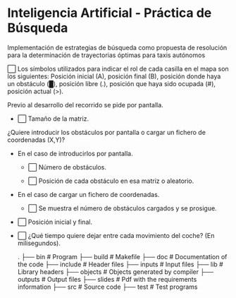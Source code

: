 # Inteligencia Artificial - Práctica de Búsqueda
 Implementación de estrategias de búsqueda como propuesta de resolución para la determinación de trayectorias óptimas para taxis autónomos


:white_large_square:  Los símbolos utilizados para indicar el rol de cada casilla en el mapa son los siguientes:
Posición inicial (A), posición final (B), posición donde haya un obstáculo (█), posición libre (.), posición que haya sido ocupada (#), posición actual (>).

Previo al desarrollo del recorrido se pide por pantalla.

- :white_large_square: Tamaño de la matriz.
  
¿Quiere introducir los obstáculos por pantalla o cargar un fichero de coordenadas (X,Y)?

  - En el caso de introducirlos por pantalla.
  
    * :white_large_square: Número de obstáculos.
    
    * :white_large_square: Posición de cada obstáculo en esa matriz o aleatorio.
    
  - En el caso de cargar un fichero de coordenadas.

    * :white_large_square: Se muestra el número de obstáculos cargados y se prosigue.
    
- :white_large_square: Posición inicial y final.

- :white_large_square: ¿Qué tiempo quiere dejar entre cada movimiento del coche? (En milisegundos).

  .
  ├── bin              # Program 
  ├── build            # Makefile
  ├── doc              # Documentation of the code 
  ├── include          # Header files
  ├── inputs           # Input files 
  ├── lib              # Library headers
  ├── objects          # Objects generated by compiler
  ├── outputs          # Output files 
  ├── slides           # Pdf with the requirements information
  ├── src              # Source code
  ├── test             # Test programs
